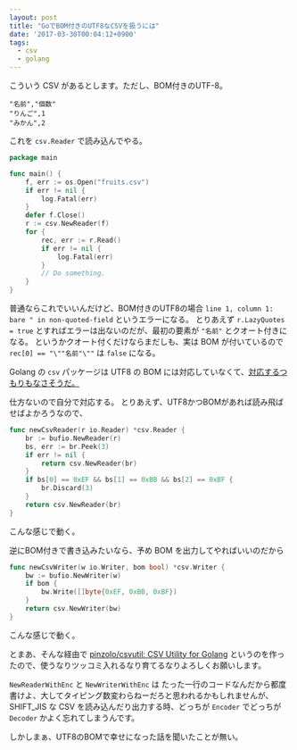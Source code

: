 ```yaml
---
layout: post
title: "GoでBOM付きのUTF8なCSVを扱うには"
date: '2017-03-30T00:04:12+0900'
tags:
  - csv
  - golang
---
```


こういう CSV があるとします。ただし、BOM付きのUTF-8。

```csv
"名前","個数"
"りんご",1
"みかん",2
```

これを `csv.Reader` で読み込んでやる。

```go
package main

func main() {
	f, err := os.Open("fruits.csv")
	if err != nil {
		log.Fatal(err)
	}
	defer f.Close()
	r := csv.NewReader(f)
	for {
		rec, err := r.Read()
		if err != nil {
			log.Fatal(err)
		}
		// Do something.
	}
}
```

普通ならこれでいいんだけど、BOM付きのUTF8の場合 `line 1, column 1: bare " in non-quoted-field` というエラーになる。
とりあえず `r.LazyQuotes = true` とすればエラーは出ないのだが、最初の要素が `"名前"` とクオート付きになる。
というかクオート付くだけならまだしも、実は BOM が付いているので `rec[0] == "\""名前"\""` は `false` になる。

Golang の `csv` パッケージは UTF8 の BOM には対応していなくて、[対応するつもりもなさそうだ。](https://github.com/golang/go/issues/9588)

仕方ないので自分で対応する。
とりあえず、UTF8かつBOMがあれば読み飛ばせばよかろうなので、

```go
func newCsvReader(r io.Reader) *csv.Reader {
	br := bufio.NewReader(r)
	bs, err := br.Peek(3)
	if err != nil {
		return csv.NewReader(br)
	}
	if bs[0] == 0xEF && bs[1] == 0xBB && bs[2] == 0xBF {
		br.Discard(3)
	}
	return csv.NewReader(br)
}
```

こんな感じで動く。

逆にBOM付きで書き込みたいなら、予め BOM を出力してやればいいのだから

```go
func newCsvWriter(w io.Writer, bom bool) *csv.Writer {
	bw := bufio.NewWriter(w)
	if bom {
		bw.Write([]byte{0xEF, 0xBB, 0xBF})
	}
	return csv.NewWriter(bw)
}
```

こんな感じで動く。

とまあ、そんな経由で [pinzolo/csvutil: CSV Utility for Golang](https://github.com/pinzolo/csvutil) というのを作ったので、使うなりツッコミ入れるなり育てるなりよろしくお願いします。

`NewReaderWithEnc` と `NewWriterWithEnc` は たった一行のコードなんだから都度書けよ、大してタイピング数変わらねーだろと思われるかもしれませんが、SHIFT_JIS な CSV を読み込んだり出力する時、どっちが `Encoder` でどっちが `Decoder` かよく忘れてしまうんです。

しかしまぁ、UTF8のBOMで幸せになった話を聞いたことが無い。
